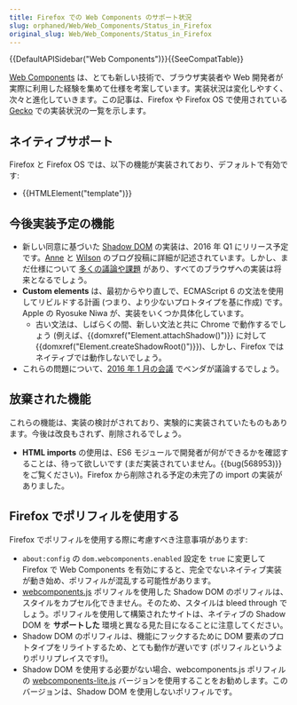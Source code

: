 ```yaml
---
title: Firefox での Web Components のサポート状況
slug: orphaned/Web/Web_Components/Status_in_Firefox
original_slug: Web/Web_Components/Status_in_Firefox
---
```


{{DefaultAPISidebar("Web Components")}}{{SeeCompatTable}}

[Web Components](/docs/Web/Web_Components) は、とても新しい技術で、ブラウザ実装者や Web 開発者が実際に利用した経験を集めて仕様を考案しています。実装状況は変化しやすく、次々と進化していきます。この記事は、Firefox や Firefox OS で使用されている [Gecko](/docs/Mozilla/Gecko) での実装状況の一覧を示します。

<div class="blob instapaper_body" id="readme"><article class="markdown-body entry-content"><h2 id="ネイティブサポート">ネイティブサポート</h2><p>Firefox と Firefox OS では、以下の機能が実装されており、デフォルトで有効です:</p><ul><li>{{HTMLElement("template")}}</li></ul><h2 id="今後実装予定の機能">今後実装予定の機能</h2><ul><li>新しい同意に基づいた <a href="/docs/Web/Web_Components/Shadow_DOM">Shadow DOM</a> の実装は、2016 年 Q1 にリリース予定です。<a href="https://annevankesteren.nl/2015/07/shadow-dom-custom-elements-update">Anne</a> と <a href="https://hacks.mozilla.org/2015/06/the-state-of-web-components/">Wilson</a> のブログ投稿に詳細が記述されています。しかし、まだ仕様について <a href="https://github.com/w3c/webcomponents/labels/shadow-dom">多くの議論や課題</a> があり、すべてのブラウザへの実装は将来となるでしょう。</li><li><strong>Custom elements</strong> は、最初からやり直しで、ECMAScript 6 の文法を使用してリビルドする計画 (つまり、より少ないプロトタイプを基に作成) です。Apple の Ryosuke Niwa が、実装をいくつか具体化しています。<ul><li>古い文法は、しばらくの間、新しい文法と共に Chrome で動作するでしょう (例えば、{{domxref("Element.attachShadow()")}} に対して {{domxref("Element.createShadowRoot()")}})、しかし、Firefox ではネイティブでは動作しないでしょう。</li></ul></li><li>これらの問題について、<a href="https://github.com/w3c/WebPlatformWG/blob/gh-pages/meetings/29janWC.md">2016 年 1 月の会議</a> でベンダが議論するでしょう。</li></ul><h2 id="放棄された機能">放棄された機能</h2><p>これらの機能は、実装の検討がされており、実験的に実装されていたものもあります。今後は改良もされず、削除されるでしょう。</p><ul><li><strong>HTML imports</strong> の使用は、ES6 モジュールで開発者が何ができるかを確認することは、待って欲しいです (まだ実装されていません。{{bug(568953)}} をご覧ください)。Firefox から削除される予定の未完了の import の実装がありました。</li></ul><h2 id="Firefox_でポリフィルを使用する">Firefox でポリフィルを使用する</h2><p>Firefox でポリフィルを使用する際に考慮すべき注意事項があります:</p><ul><li><code>about:config</code> の <code>dom.webcomponents.enabled</code> 設定を <code>true</code> に変更して Firefox で Web Components を有効にすると、完全でないネイティブ実装が動き始め、ポリフィルが混乱する可能性があります。</li><li><a href="https://github.com/webcomponents/webcomponentsjs">webcomponents.js</a> ポリフィルを使用した Shadow DOM のポリフィルは、スタイルをカプセル化できません。そのため、スタイルは bleed through でしょう。ポリフィルを使用して構築されたサイトは、ネイティブの Shadow DOM を <strong>サポートした</strong> 環境と異なる見た目になることに注意してください。</li><li>Shadow DOM のポリフィルは、機能にフックするために DOM 要素のプロトタイプをリライトするため、とても動作が遅いです (ポリフィルというよりポリリプレイスです!)。</li><li>Shadow DOM を使用する必要がない場合、webcomponents.js ポリフィルの <a href="https://github.com/webcomponents/webcomponentsjs">webcomponents-lite.js</a> バージョンを使用することをお勧めします。このバージョンは、Shadow DOM を使用しないポリフィルです。</li></ul></article></div>

